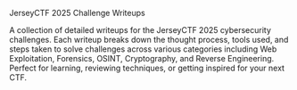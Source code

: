 JerseyCTF 2025 Challenge Writeups

A collection of detailed writeups for the JerseyCTF 2025 cybersecurity challenges. Each writeup breaks down the thought process, tools used, and steps taken to solve challenges across various categories including Web Exploitation, Forensics, OSINT, Cryptography, and Reverse Engineering. Perfect for learning, reviewing techniques, or getting inspired for your next CTF.
